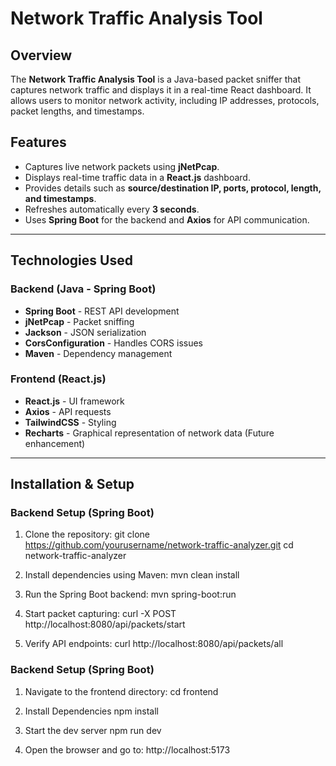 # Network Traffic Analysis Tool

## Overview

The **Network Traffic Analysis Tool** is a Java-based packet sniffer that captures network traffic and displays it in a real-time React dashboard. It allows users to monitor network activity, including IP addresses, protocols, packet lengths, and timestamps.

## Features

- Captures live network packets using **jNetPcap**.
- Displays real-time traffic data in a **React.js** dashboard.
- Provides details such as **source/destination IP, ports, protocol, length, and timestamps**.
- Refreshes automatically every **3 seconds**.
- Uses **Spring Boot** for the backend and **Axios** for API communication.

---

## Technologies Used

### Backend (Java - Spring Boot)
- **Spring Boot** - REST API development
- **jNetPcap** - Packet sniffing
- **Jackson** - JSON serialization
- **CorsConfiguration** - Handles CORS issues
- **Maven** - Dependency management

### Frontend (React.js)
- **React.js** - UI framework
- **Axios** - API requests
- **TailwindCSS** - Styling
- **Recharts** - Graphical representation of network data (Future enhancement)

---

## Installation & Setup

### Backend Setup (Spring Boot)

1. Clone the repository:
   git clone https://github.com/yourusername/network-traffic-analyzer.git
   cd network-traffic-analyzer

2. Install dependencies using Maven:
   mvn clean install

3. Run the Spring Boot backend:
   mvn spring-boot:run
   
4. Start packet capturing:
   curl -X POST http://localhost:8080/api/packets/start

5. Verify API endpoints:
   curl http://localhost:8080/api/packets/all

### Backend Setup (Spring Boot)

1. Navigate to the frontend directory:
   cd frontend

2. Install Dependencies
   npm install

3. Start the dev server
   npm run dev

4. Open the browser and go to:
   http://localhost:5173
